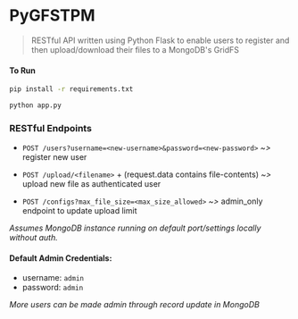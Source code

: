 # PyGFSTPM

> RESTful API written using Python Flask to enable users to register and then upload/download their files to a MongoDB's GridFS

#### To Run
```bash
pip install -r requirements.txt
```

```bash
python app.py
```


### RESTful Endpoints

* ```POST /users?username=<new-username>&password=<new-password>``` *~>* register new user

* ```POST /upload/<filename>``` + (request.data contains file-contents) *~>* upload new file as authenticated user

* ```POST /configs?max_file_size=<max_size_allowed>``` *~>* admin_only endpoint to update upload limit

_Assumes MongoDB instance running on default port/settings locally without auth._

#### Default Admin Credentials:
* username: ```admin```
* password: ```admin```

_More users can be made admin through record update in MongoDB_


